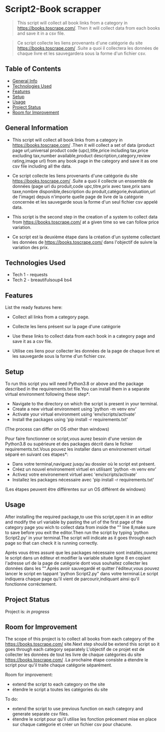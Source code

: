 # Script2-Book scrapper
> This script will collect all book links from a category in https://books.toscrape.com/. Then it will collect data from each books and save it in a csv file. 

> Ce script collecte les liens provenants d'une catégorie du site https://books.toscrape.com/ .Suite a quoi il collectera les données de chaque livre et les sauvegardera sous la forme d'un fichier csv.

## Table of Contents
* [General Info](#general-information)
* [Technologies Used](#technologies-used)
* [Features](#features)
* [Setup](#setup)
* [Usage](#usage)
* [Project Status](#project-status)
* [Room for Improvement](#room-for-improvement)


## General Information
- This script will collect all book links from a category in https://books.toscrape.com/ .Then it will collect a set of data (product page url,universal product code (upc),title,price including tax,price excluding tax,number available,product description,category,review rating,image url) from any book page in the category and save it as one csv file including all the data.
- Ce script collecte les liens provenants d'une catégorie du site https://books.toscrape.com/ .Suite a quoi il collecte un enssemble de données (page url du produit,code upc,titre,prix avec taxe,prix sans taxe,nombre disponible,description du produit,catégorie,évaluation,url de l'image) depuis n'importe quelle page de livre de la catégorie concernée et les sauvegarde sous la forme d'un seul fichier csv appelé data.

- This script is the second step in the creation of a system to collect data from https://books.toscrape.com/ at a given time so we can follow price variation.
- Ce script est la deuxième étape dans la création d'un systeme collectant les données de https://books.toscrape.com/ dans l'objectif de suivre la variation des prix.


## Technologies Used
- Tech 1 - requests
- Tech 2 - breautifulsoup4 bs4

## Features
List the ready features here:
- Collect all links from a category page.
- Collecte les liens présent sur la page d'une catégorie

- Use these links to collect data from each book in a category page and save it as a csv file.
- Utilise ces liens pour collecter les données de la page de chaque livre et les sauvegarde sous la forme d'un fichier csv.


## Setup
To run this script you will need Python3.8 or above and the package described in the requirements.txt file.You can install them in a separate virtual environment following these step*:
- Navigate to the directory on which the script is present in your terminal.
- Create a new virtual environment using 'python -m venv env'
- Activate your virtual environment using 'env/scripts/activate'
- Install the packages using 'pip install -r requirements.txt'

(The process can differ on OS other than windows)


Pour faire fonctionner ce script,vous aurez besoin d'une version de Python3.8 ou supérieure et des packages décrit dans le fichier requirements.txt.Vous pouvez les installer dans un environement virtuel séparé en suivant ces étapes*:
- Dans votre terminal,naviguez jusqu'au dossier où le script est présent.
- Créez un nouvel environement virtuel en utilisant 'python -m venv env'
- Activez votre environement virtuel avec 'env/scripts/activate'
- Installez les packages nécessaire avec 'pip install -r requirements.txt'

(Les étapes peuvent être différentes sur un OS différent de windows)


## Usage

After installing the required package,to use this script,open it in an editor and modify the url variable by pasting the url of the first page of the category page you wich to collect data from inside the "" line 8,make sure to save before you exit the editor.Then run the script by typing 'python Script2.py' in your terminal.The script will indicate as it goes through each page so that can check it is running correctly.

Après vous êtres assuré que les packages nécessaire sont installés,ouvrez le script dans un éditeur et modifier la variable située ligne 8 en copiant l'adresse url de la page de catégorie dont vous souhaitez collecter les données dans les "".Après avoir sauvegardé et quitter l'éditeur,vous pouvez lancer le script en tappant 'python Script2.py" dans votre terminal.Le script indiquera chaque page qu'il vient de parcourir,indiquant ainsi qu'il fonctionne corréctement.

## Project Status
Project is: _in progress_


## Room for Improvement
The scope of this project is to collect all books from each category of the https://books.toscrape.com/ site.Next step should be extend this script so it goes through each category separately 
L'objectif de ce projet est de collecter les données de tout les livre de chaque catégories du site https://books.toscrape.com/ .La prochaine étape consiste a étendre le script pour qu'il traite chaque catégorie séparément.

Room for improvement:

- extend the script to each category on the site
- étendre le script a toutes les catégories du site

To do:
- extend the script to use previous function on each category and generate separate csv files.
- étendre le script pour qu'il utilise les fonction précement mise en  place sur chaque catégorie et créer un fichier csv pour chacune.